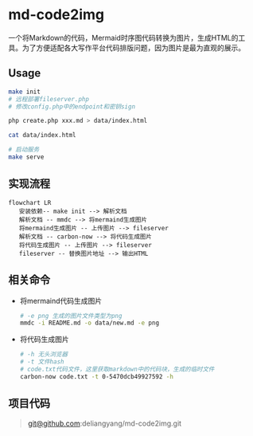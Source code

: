 # md-code2img

一个将Markdown的代码，Mermaid时序图代码转换为图片，生成HTML的工具。为了方便适配各大写作平台代码排版问题，因为图片是最为直观的展示。

## Usage

```bash
make init
# 远程部署fileserver.php
# 修改config.php中的endpoint和密钥sign

php create.php xxx.md > data/index.html

cat data/index.html

# 启动服务
make serve
```

## 实现流程

```mermaid
flowchart LR
   安装依赖-- make init --> 解析文档
   解析文档 -- mmdc --> 将mermaind生成图片
   将mermaind生成图片 -- 上传图片 --> fileserver
   解析文档 -- carbon-now --> 将代码生成图片
   将代码生成图片 -- 上传图片 --> fileserver
   fileserver -- 替换图片地址 --> 输出HTML
```

## 相关命令

- 将mermaind代码生成图片
  ```bash
  # -e png 生成的图片文件类型为png
  mmdc -i README.md -o data/new.md -e png
  ```
- 将代码生成图片
  ```bash
  # -h 无头浏览器
  # -t 文件hash
  # code.txt代码文件，这里获取markdown中的代码块，生成的临时文件
  carbon-now code.txt -t 0-5470dcb49927592 -h
  ```

## 项目代码

> git@github.com:deliangyang/md-code2img.git